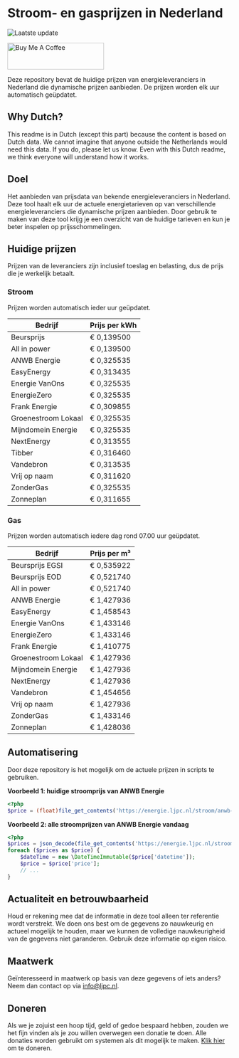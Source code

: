 # Stroom- en gasprijzen in Nederland

![Laatste update](https://img.shields.io/badge/laatste%20update-2025--02--03%2022%3A00%20CET-brightgreen)

<a href="https://www.buymeacoffee.com/Lars-" target="_blank"><img src="https://cdn.buymeacoffee.com/buttons/v2/default-orange.png" alt="Buy Me A Coffee" height="60" style="height: 60px !important;width: 217px !important;" ></a>

Deze repository bevat de huidige prijzen van energieleveranciers in Nederland die dynamische prijzen aanbieden. De prijzen worden elk uur automatisch geüpdatet.

## Why Dutch?

This readme is in Dutch (except this part) because the content is based on Dutch data. We cannot imagine that anyone outside the Netherlands would need this data. If you do, please let us know. Even with this Dutch readme, we think
everyone will understand how it works.

## Doel

Het aanbieden van prijsdata van bekende energieleveranciers in Nederland. Deze tool haalt elk uur de actuele energietarieven op van verschillende energieleveranciers die dynamische prijzen aanbieden. Door gebruik te maken van deze tool
krijg je een overzicht van de huidige tarieven en kun je beter inspelen op prijsschommelingen.

## Huidige prijzen

Prijzen van de leveranciers zijn inclusief toeslag en belasting, dus de prijs die je werkelijk betaalt.

### Stroom

Prijzen worden automatisch ieder uur geüpdatet.

 Bedrijf | Prijs per kWh 
---------|---------------
Beursprijs | € 0,139500
All in power | € 0,139500
ANWB Energie | € 0,325535
EasyEnergy | € 0,313435
Energie VanOns | € 0,325535
EnergieZero | € 0,325535
Frank Energie | € 0,309855
Groenestroom Lokaal | € 0,325535
Mijndomein Energie | € 0,325535
NextEnergy | € 0,313555
Tibber | € 0,316460
Vandebron | € 0,313535
Vrij op naam | € 0,311620
ZonderGas | € 0,325535
Zonneplan | € 0,311655


### Gas

Prijzen worden automatisch iedere dag rond 07.00 uur geüpdatet.

 Bedrijf | Prijs per m³ 
---------|--------------
Beursprijs EGSI | € 0,535922
Beursprijs EOD | € 0,521740
All in power | € 0,521740
ANWB Energie | € 1,427936
EasyEnergy | € 1,458543
Energie VanOns | € 1,433146
EnergieZero | € 1,433146
Frank Energie | € 1,410775
Groenestroom Lokaal | € 1,427936
Mijndomein Energie | € 1,427936
NextEnergy | € 1,427936
Vandebron | € 1,454656
Vrij op naam | € 1,427936
ZonderGas | € 1,433146
Zonneplan | € 1,428036


## Automatisering

Door deze repository is het mogelijk om de actuele prijzen in scripts te gebruiken.

**Voorbeeld 1: huidige stroomprijs van ANWB Energie**

```php
<?php
$price = (float)file_get_contents('https://energie.ljpc.nl/stroom/anwb-energie-nu.txt');

```

**Voorbeeld 2: alle stroomprijzen van ANWB Energie vandaag**

```php
<?php
$prices = json_decode(file_get_contents('https://energie.ljpc.nl/stroom/all-in-power-vandaag.json'),true);
foreach ($prices as $price) {
    $dateTime = new \DateTimeImmutable($price['datetime']);
    $price = $price['price'];
    // ...
}
```

## Actualiteit en betrouwbaarheid

Houd er rekening mee dat de informatie in deze tool alleen ter referentie wordt verstrekt. We doen ons best om de gegevens zo nauwkeurig en actueel mogelijk te houden, maar we kunnen de volledige nauwkeurigheid van de gegevens niet
garanderen. Gebruik deze informatie op eigen risico.

## Maatwerk

Geïnteresseerd in maatwerk op basis van deze gegevens of iets anders? Neem dan contact op
via [info@ljpc.nl](mailto:info@ljpc.nl?subject=Energie%20prijzen).

## Doneren

Als we je zojuist een hoop tijd, geld of gedoe bespaard hebben, zouden we het fijn vinden als je zou willen overwegen een
donatie te doen. Alle donaties worden gebruikt om systemen als dit mogelijk te
maken. [Klik hier](https://www.buymeacoffee.com/Lars-) om te doneren.
